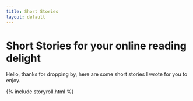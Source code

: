 ```yaml
---
title: Short Stories
layout: default
---
```

# Short Stories for your online reading delight

Hello, thanks for dropping by, here are some short stories I wrote for you to enjoy.

{% include storyroll.html %}
